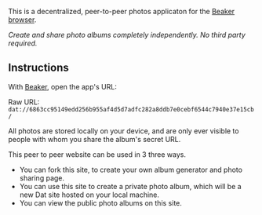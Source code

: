 This is a decentralized, peer-to-peer photos applicaton for the [Beaker
browser](https://beakerbrowser.com).

*Create and share photo albums completely independently. No third party required.*

## Instructions

With [Beaker](https://beakerbrowser.com), open the app's URL:

<!-- On Hashbase: `dat://p2p-photos-taravancil.hashbase.io` -->

Raw URL: `dat://6863cc95149edd256b955af4d5d7adfc282a8ddb7e0cebf6544c7940e37e15cb/`

All photos are stored locally on your device, and are only ever visible to 
people with whom you share the album's secret URL.

This peer to peer website can be used in 3 three ways.

 - You can fork this site, to create your own album generator and photo sharing page.
 - You can use this site to create a private photo album, which will be a new Dat site hosted on your local machine.
 - You can view the public photo albums on this site.
